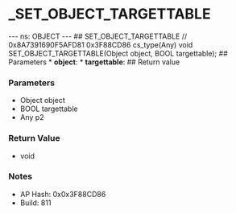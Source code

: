 # _SET_OBJECT_TARGETTABLE

--- ns: OBJECT --- ## SET_OBJECT_TARGETTABLE  // 0x8A7391690F5AFD81 0x3F88CD86 cs_type(Any) void SET_OBJECT_TARGETTABLE(Object object, BOOL targettable);  ## Parameters * **object**: * **targettable**:  ## Return value

### Parameters
* Object object
* BOOL targettable
* Any p2

### Return Value
* void

### Notes
* AP Hash: 0x0x3F88CD86
* Build: 811


